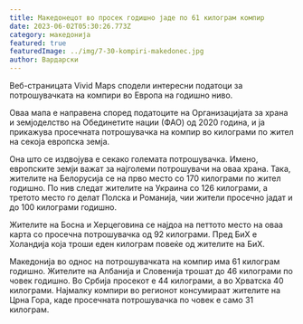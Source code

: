 ```yaml
---
title: Македонецот во просек годишно јаде по 61 килограм компир
date: 2023-06-02T05:30:26.773Z
category: македонија
featured: true
featuredImage: ../img/7-30-kompiri-makedonec.jpg
author: Вардарски
---
```

<!--StartFragment-->

Веб-страницата Vivid Maps сподели интересни податоци за потрошувачката на компири во Европа на годишно ниво.

Оваа мапа е направена според податоците на Организацијата за храна и земјоделство на Обединетите нации (ФАО) од 2020 година, и ја прикажува просечната потрошувачка на компир во килограми по жител на секоја европска земја.

<!--EndFragment-->



<!--StartFragment-->

Она што се издвојува е секако големата потрошувачка. Имено, европските земји важат за најголеми потрошувачи на оваа храна. Така, жителите на Белорусија се на прво место со 170 килограми по жител годишно. По нив следат жителите на Украина со 126 килограми, а третото место го делат Полска и Романија, чии жители просечно јадат и до 100 килограми годишно.

Жителите на Босна и Херцеговина се најдоа на петтото место на оваа карта со просечна потрошувачка од 92 килограми. Пред БиХ е Холандија која троши еден килограм повеќе од жителите на БиХ.

<!--EndFragment-->

<!--StartFragment-->

Македонија во однос на потрошувачката на компир има 61 килограм годишно. Жителите на Албанија и Словенија трошат до 46 килограми по човек годишно. Во Србија просекот е 44 килограми, а во Хрватска 40 килограми. Најмалку компири во регионот консумираат жителите на Црна Гора, каде просечната потрошувачка по човек е само 31 килограм.

<!--EndFragment-->
